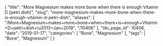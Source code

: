 {
    "title": "More Magnesium makes more bone when there is enough Vitamin D (petri dish)",
    "slug": "more-magnesium-makes-more-bone-when-there-is-enough-vitamin-d-petri-dish",
    "aliases": [
        "/More+Magnesium+makes+more+bone+when+there+is+enough+Vitamin+D+petri+dish+\u2013+Jan+2019",
        "/10406"
    ],
    "tiki_page_id": 10406,
    "date": "2019-01-17",
    "categories": [
        "Bone",
        "Magnesium"
    ],
    "tags": [
        "Bone",
        "Magnesium"
    ]
}